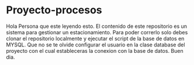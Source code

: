 # Proyecto-procesos
Hola Persona que este leyendo esto. El contenido de este repositorio es un sistema para gestionar un estacionamiento. Para poder correrlo solo 
debes clonar el repositorio localmente y ejecutar el script de la base de datos en MYSQL. Que no se te olvide configurar el usuario en la clase database del 
proyecto con el cual estableceras la conexion con la base de datos. Buen dia.
